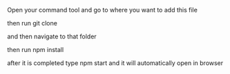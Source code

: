 Open your command tool and go to where you want to add this file

then run git clone

and then navigate to that folder

then run npm install

after it is completed type npm start and it will automatically open in browser
